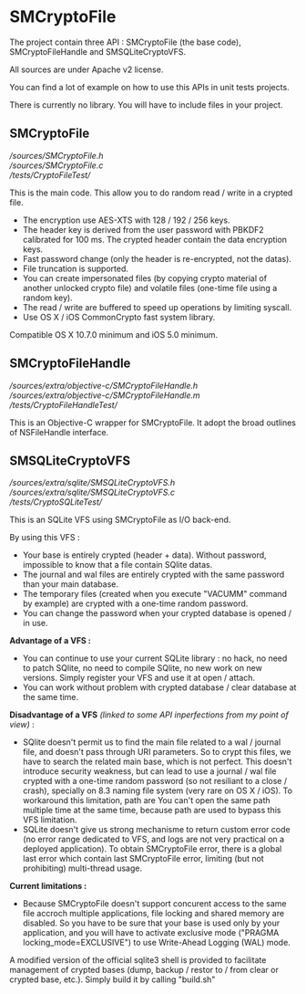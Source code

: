 SMCryptoFile
============

The project contain three API : SMCryptoFile (the base code), SMCryptoFileHandle and SMSQLiteCryptoVFS.

All sources are under Apache v2 license.

You can find a lot of example on how to use this APIs in unit tests projects.

There is currently no library. You will have to include files in your project.


## SMCryptoFile ##

*/sources/SMCryptoFile.h*  
*/sources/SMCryptoFile.c*  
*/tests/CryptoFileTest/*

This is the main code. This allow you to do random read / write in a crypted file.

* The encryption use AES-XTS with 128 / 192 / 256 keys.
* The header key is derived from the user password with PBKDF2 calibrated for 100 ms. The crypted header contain the data encryption keys.
* Fast password change (only the header is re-encrypted, not the datas).
* File truncation is supported.
* You can create impersonated files (by copying crypto material of another unlocked crypto file) and volatile files (one-time file using a random key).
* The read / write are buffered to speed up operations by limiting syscall.
* Use OS X / iOS CommonCrypto fast system library.

Compatible OS X 10.7.0 minimum and iOS 5.0 minimum.

## SMCryptoFileHandle ##

*/sources/extra/objective-c/SMCryptoFileHandle.h*  
*/sources/extra/objective-c/SMCryptoFileHandle.m*  
*/tests/CryptoFileHandleTest/*

This is an Objective-C wrapper for SMCryptoFile. It adopt the broad outlines of NSFileHandle interface.


## SMSQLiteCryptoVFS ##

*/sources/extra/sqlite/SMSQLiteCryptoVFS.h*  
*/sources/extra/sqlite/SMSQLiteCryptoVFS.c*  
*/tests/CryptoSQLiteTest/*

This is an SQLite VFS using SMCryptoFile as I/O back-end.

By using this VFS :

* Your base is entirely crypted (header + data). Without password, impossible to know that a file contain SQlite datas.
* The journal and wal files are entirely crypted with the same password than your main database.
* The temporary files (created when you execute "VACUMM" command by example) are crypted with a one-time random password.
* You can change the password when your crypted database is opened / in use.

**Advantage of a VFS :**

* You can continue to use your current SQLite library : no hack, no need to patch SQlite, no need to compile SQlite, no new work on new versions. Simply register your VFS and use it at open / attach.  
* You can work without problem with crypted database / clear database at the same time.

**Disadvantage of a VFS** *(linked to some API inperfections from my point of view)* :

* SQlite doesn't permit us to find the main file related to a wal / journal file, and doesn't pass through URI parameters. So to crypt this files, we have to search the related main base, which is not perfect. This doesn't introduce security weakness, but can lead to use a journal / wal file crypted with a one-time random password (so not resiliant to a close / crash), specially on 8.3 naming file system (very rare on OS X / iOS). To workaround this limitation, path are You can't open the same path multiple time at the same time, because path are used to bypass this VFS limitation.
* SQLite doesn't give us strong mechanisme to return custom error code (no error range dedicated to VFS, and logs are not very practical on a deployed application). To obtain SMCryptoFile error, there is a global last error which contain last SMCryptoFile error, limiting (but not prohibiting) multi-thread usage.

**Current limitations :**

* Because SMCryptoFile doesn't support concurent access to the same file accroch multiple applications, file locking and shared memory are disabled. So you have to be sure that your base is used only by your application, and you will have to activate exclusive mode ("PRAGMA locking_mode=EXCLUSIVE") to use Write-Ahead Logging (WAL) mode.

A modified version of the official sqlite3 shell is provided to facilitate management of crypted bases (dump, backup / restor to / from clear or crypted base, etc.). Simply build it by calling "build.sh"
